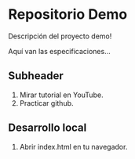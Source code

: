 # Repositorio Demo

Descripción del proyecto demo!

Aquí van las especificaciones...

## Subheader

1. Mirar tutorial en YouTube.
2. Practicar github.

## Desarrollo local

1. Abrir index.html en tu navegador.